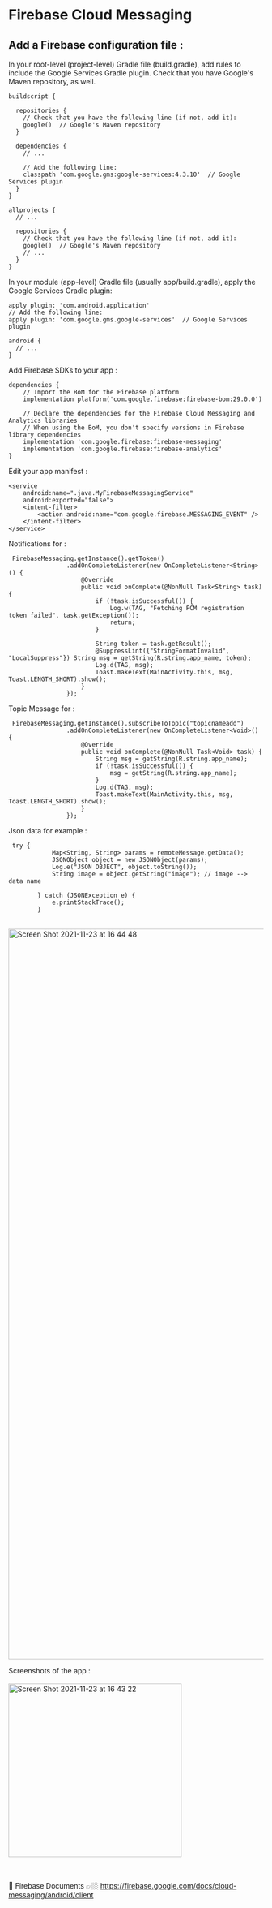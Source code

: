 # Firebase Cloud Messaging

## Add a Firebase configuration file :
In your root-level (project-level) Gradle file (build.gradle), add rules to include the Google Services Gradle plugin. Check that you have Google's Maven repository, as well.
```
buildscript {

  repositories {
    // Check that you have the following line (if not, add it):
    google()  // Google's Maven repository
  }

  dependencies {
    // ...

    // Add the following line:
    classpath 'com.google.gms:google-services:4.3.10'  // Google Services plugin
  }
}

allprojects {
  // ...

  repositories {
    // Check that you have the following line (if not, add it):
    google()  // Google's Maven repository
    // ...
  }
}
```
In your module (app-level) Gradle file (usually app/build.gradle), apply the Google Services Gradle plugin:
```
apply plugin: 'com.android.application'
// Add the following line:
apply plugin: 'com.google.gms.google-services'  // Google Services plugin

android {
  // ...
}

```

Add Firebase SDKs to your app :
```
dependencies {
    // Import the BoM for the Firebase platform
    implementation platform('com.google.firebase:firebase-bom:29.0.0')

    // Declare the dependencies for the Firebase Cloud Messaging and Analytics libraries
    // When using the BoM, you don't specify versions in Firebase library dependencies
    implementation 'com.google.firebase:firebase-messaging'
    implementation 'com.google.firebase:firebase-analytics'
}
```

Edit your app manifest :
```
<service
    android:name=".java.MyFirebaseMessagingService"
    android:exported="false">
    <intent-filter>
        <action android:name="com.google.firebase.MESSAGING_EVENT" />
    </intent-filter>
</service>
```
Notifications for :
```
 FirebaseMessaging.getInstance().getToken()
                .addOnCompleteListener(new OnCompleteListener<String>() {
                    @Override
                    public void onComplete(@NonNull Task<String> task) {
                        if (!task.isSuccessful()) {
                            Log.w(TAG, "Fetching FCM registration token failed", task.getException());
                            return;
                        }

                        String token = task.getResult();
                        @SuppressLint({"StringFormatInvalid", "LocalSuppress"}) String msg = getString(R.string.app_name, token);
                        Log.d(TAG, msg);
                        Toast.makeText(MainActivity.this, msg, Toast.LENGTH_SHORT).show();
                    }
                });
```
Topic Message for :
```
 FirebaseMessaging.getInstance().subscribeToTopic("topicnameadd")
                .addOnCompleteListener(new OnCompleteListener<Void>() {
                    @Override
                    public void onComplete(@NonNull Task<Void> task) {
                        String msg = getString(R.string.app_name);
                        if (!task.isSuccessful()) {
                            msg = getString(R.string.app_name);
                        }
                        Log.d(TAG, msg);
                        Toast.makeText(MainActivity.this, msg, Toast.LENGTH_SHORT).show();
                    }
                });
```
Json data for example :
```
 try {
            Map<String, String> params = remoteMessage.getData();
            JSONObject object = new JSONObject(params);
            Log.e("JSON OBJECT", object.toString());
            String image = object.getString("image"); // image --> data name

        } catch (JSONException e) {
            e.printStackTrace();
        }
```

<br> 
<img width="1440" alt="Screen Shot 2021-11-23 at 16 44 48" src="https://user-images.githubusercontent.com/48391281/143037566-996e5ef8-1221-4186-868d-8943fb3e268f.png">
<br>

Screenshots of the app : <br><br>
<img width="342" alt="Screen Shot 2021-11-23 at 16 43 22" src="https://user-images.githubusercontent.com/48391281/143038835-49906f2d-6683-4804-a687-d9bce5b1c2c6.png">


<br> <br>
📄 Firebase Documents 👉🏼 https://firebase.google.com/docs/cloud-messaging/android/client


